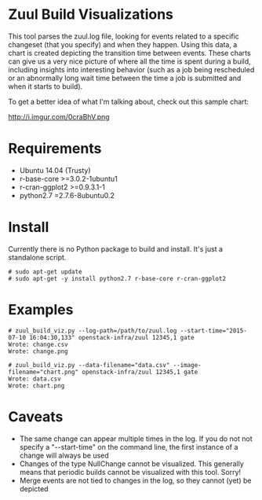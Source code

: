 Zuul Build Visualizations
=========================

This tool parses the zuul.log file, looking for events related to a specific
changeset (that you specify) and when they happen.  Using this data, a chart
is created depicting the transition time between events.  These charts can
give us a very nice picture of where all the time is spent during a build,
including insights into interesting behavior (such as a job being rescheduled
or an abnormally long wait time between the time a job is submitted and when
it starts to build).

To get a better idea of what I'm talking about, check out this sample chart:

http://i.imgur.com/0craBhV.png

Requirements
============
  * Ubuntu 14.04 (Trusty)
  * r-base-core >=3.0.2-1ubuntu1
  * r-cran-ggplot2 >=0.9.3.1-1
  * python2.7 =2.7.6-8ubuntu0.2

Install
=======

Currently there is no Python package to build and install.  It's just a
standalone script.

```
# sudo apt-get update
# sudo apt-get -y install python2.7 r-base-core r-cran-ggplot2
```
Examples
========

```
# zuul_build_viz.py --log-path=/path/to/zuul.log --start-time="2015-07-10 16:04:30,133" openstack-infra/zuul 12345,1 gate
Wrote: change.csv
Wrote: change.png

# zuul_build_viz.py --data-filename="data.csv" --image-filename="chart.png" openstack-infra/zuul 12345,1 gate
Wrote: data.csv
Wrote: chart.png
```

Caveats
=======

 * The same change can appear multiple times in the log.  If you do not
   not specify a "--start-time" on the command line, the first instance of a
   change will always be used
 * Changes of the type NullChange cannot be visualized.  This generally means
   that periodic builds cannot be visualized with this tool.  Sorry!
 * Merge events are not tied to changes in the log, so they cannot (yet) be
   depicted
